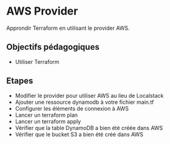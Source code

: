 # AWS Provider

Approndir Terraform en utilisant le provider AWS.

## Objectifs pédagogiques

- Utiliser Terraform

## Etapes

- Modifier le provider pour utiliser AWS au lieu de Localstack
- Ajouter une ressource dynamodb à votre fichier main.tf
- Configurer les éléments de connexion à AWS
- Lancer un terraform plan
- Lancer un terraform apply
- Vérifier que la table DynamoDB a bien été créée dans AWS
- Vérifier que le bucket S3 a bien été créé dans AWS
